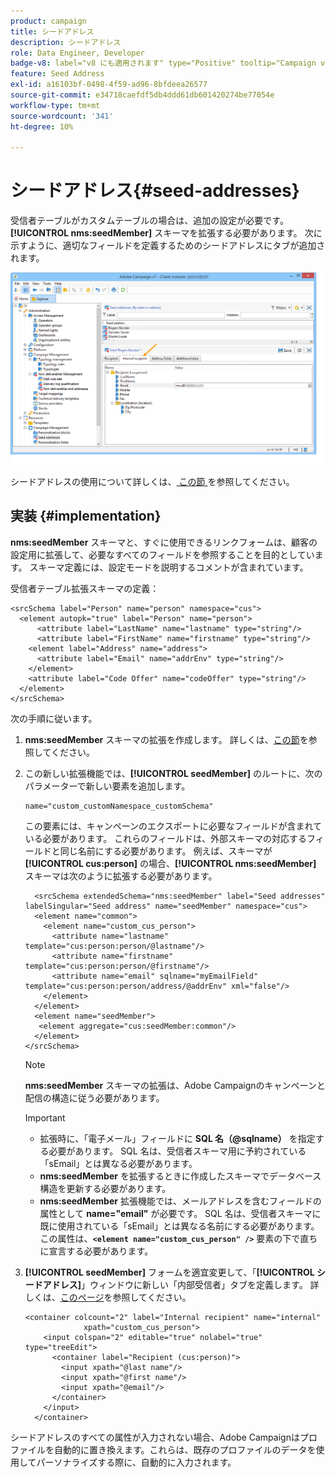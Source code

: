 ```yaml
---
product: campaign
title: シードアドレス
description: シードアドレス
role: Data Engineer, Developer
badge-v8: label="v8 にも適用されます" type="Positive" tooltip="Campaign v8 にも適用されます"
feature: Seed Address
exl-id: a16103bf-0498-4f59-ad96-8bfdeea26577
source-git-commit: e34718caefdf5db4ddd61db601420274be77054e
workflow-type: tm+mt
source-wordcount: '341'
ht-degree: 10%

---
```


# シードアドレス{#seed-addresses}



受信者テーブルがカスタムテーブルの場合は、追加の設定が必要です。 **[!UICONTROL nms:seedMember]** スキーマを拡張する必要があります。 次に示すように、適切なフィールドを定義するためのシードアドレスにタブが追加されます。

![](assets/s_ncs_user_seedlist_new_tab.png)

シードアドレスの使用について詳しくは、[ この節 ](../../delivery/using/about-seed-addresses.md) を参照してください。

## 実装 {#implementation}

**nms:seedMember** スキーマと、すぐに使用できるリンクフォームは、顧客の設定用に拡張して、必要なすべてのフィールドを参照することを目的としています。 スキーマ定義には、設定モードを説明するコメントが含まれています。

受信者テーブル拡張スキーマの定義：

```
<srcSchema label="Person" name="person" namespace="cus">
  <element autopk="true" label="Person" name="person">
      <attribute label="LastName" name="lastname" type="string"/>
      <attribute label="FirstName" name="firstname" type="string"/>
    <element label="Address" name="address">
      <attribute label="Email" name="addrEnv" type="string"/>
    </element>
    <attribute label="Code Offer" name="codeOffer" type="string"/>
  </element>
</srcSchema>
```

次の手順に従います。

1. **nms:seedMember** スキーマの拡張を作成します。 詳しくは、[この節](../../configuration/using/extending-a-schema.md)を参照してください。
1. この新しい拡張機能では、**[!UICONTROL seedMember]** のルートに、次のパラメーターで新しい要素を追加します。

   ```
   name="custom_customNamespace_customSchema"
   ```

   この要素には、キャンペーンのエクスポートに必要なフィールドが含まれている必要があります。 これらのフィールドは、外部スキーマの対応するフィールドと同じ名前にする必要があります。 例えば、スキーマが **[!UICONTROL cus:person]** の場合、**[!UICONTROL nms:seedMember]** スキーマは次のように拡張する必要があります。

   ```
     <srcSchema extendedSchema="nms:seedMember" label="Seed addresses" labelSingular="Seed address" name="seedMember" namespace="cus">
     <element name="common">
       <element name="custom_cus_person">
         <attribute name="lastname" template="cus:person:person/@lastname"/>
         <attribute name="firstname" template="cus:person:person/@firstname"/>
         <attribute name="email" sqlname="myEmailField" template="cus:person:person/address/@addrEnv" xml="false"/>
       </element>
     </element>
     <element name="seedMember">
      <element aggregate="cus:seedMember:common"/>
     </element>
   </srcSchema>
   ```

   >[!NOTE]
   >
   >**nms:seedMember** スキーマの拡張は、Adobe Campaignのキャンペーンと配信の構造に従う必要があります。

   >[!IMPORTANT]
   >
   >
   >    
   >    
   >    * 拡張時に、「電子メール」フィールドに **SQL 名（@sqlname）** を指定する必要があります。 SQL 名は、受信者スキーマ用に予約されている「sEmail」とは異なる必要があります。
   >    * **nms:seedMember** を拡張するときに作成したスキーマでデータベース構造を更新する必要があります。
   >    * **nms:seedMember** 拡張機能では、メールアドレスを含むフィールドの属性として **name=&quot;email&quot;** が必要です。 SQL 名は、受信者スキーマに既に使用されている「sEmail」とは異なる名前にする必要があります。 この属性は、**`<element name="custom_cus_person" />`** 要素の下で直ちに宣言する必要があります。
   >    
   >

1. **[!UICONTROL seedMember]** フォームを適宜変更して、「**[!UICONTROL シードアドレス]**」ウィンドウに新しい「内部受信者」タブを定義します。 詳しくは、[このページ](../../configuration/using/form-structure.md)を参照してください。

   ```
   <container colcount="2" label="Internal recipient" name="internal"
                xpath="custom_cus_person">
       <input colspan="2" editable="true" nolabel="true" type="treeEdit">
         <container label="Recipient (cus:person)">
           <input xpath="@last name"/>
           <input xpath="@first name"/>
           <input xpath="@email"/>
         </container>
       </input>
     </container>
   ```

シードアドレスのすべての属性が入力されない場合、Adobe Campaignはプロファイルを自動的に置き換えます。これらは、既存のプロファイルのデータを使用してパーソナライズする際に、自動的に入力されます。

